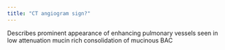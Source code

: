 ```yaml
---
title: "CT angiogram sign?"
---
```

Describes prominent appearance of enhancing pulmonary vessels seen in low attenuation mucin rich consolidation of mucinous BAC

